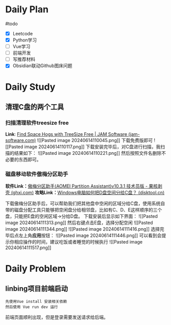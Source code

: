 # Daily Plan
#todo
- [x] Leetcode
- [x] Python学习
- [ ] Vue学习
- [ ] 前端开发
- [ ] 写推荐材料
- [x] Obsidian联动Github图床问题
# Daily Study
## 清理C盘的两个工具
### 扫描清理软件treesize free
**Link**: [Find Space Hogs with TreeSize Free | JAM Software (jam-software.com)](https://www.jam-software.com/treesize_free)
![[Pasted image 20240614110045.png]]
下载免费版即可
![[Pasted image 20240614110117.png]]
下载安装完毕后，对C盘进行扫描，我扫描的结果如下：
![[Pasted image 20240614110221.png]]
然后按照文件名删除不必要的东西即可。
### 磁盘移动软件傲梅分区助手
**软件Link：**[傲梅分区助手(AOMEI Partition Assistant)v10.3.1 技术员版 - 果核剥壳 (ghxi.com)](https://www.ghxi.com/aomeipartitionassistant.html)
**攻略Link：**[Windows电脑如何把D盘空间分给C盘？ (disktool.cn)](https://www.disktool.cn/content-center/how-to-increase-c-drive-space-from-d-drive-2111.html)

下载傲梅分区助手后，可以帮助我们把其他盘中空闲的区域分给C盘，使用系统自带的磁盘分配工具只能够把空闲盘分给相邻盘，比如有C、D、E这样顺序的三个盘，只能把E盘的空闲区域->分给D盘。
下载安装后显示如下界面：
![[Pasted image 20240614111313.png]]
然后右键点击E盘，选择分配空闲
![[Pasted image 20240614111344.png]]
![[Pasted image 20240614111416.png]]
选择完毕后点左上角**应用**按钮：
![[Pasted image 20240614111446.png]]
可以看到会提示你相应操作的时间，建议吃饭或者睡觉的时候执行
![[Pasted image 20240614111517.png]]
# Daily Problem
## linbing项目前端启动

```
先使用Vue install 安装相关依赖
然后使用 Vue run dev 运行
```
前端页面顺利出现，但是登录需要发送请求给后端。